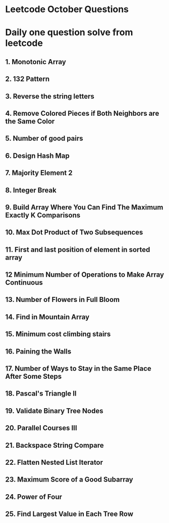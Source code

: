 # Leetcode October Questions
# Daily one question solve from leetcode
## 1. Monotonic Array
## 2. 132 Pattern
## 3. Reverse the string letters
## 4. Remove Colored Pieces if Both Neighbors are the Same Color
## 5. Number of good pairs
## 6. Design Hash Map 
## 7. Majority Element 2
## 8. Integer Break
## 9. Build Array Where You Can Find The Maximum Exactly K Comparisons
## 10. Max Dot Product of Two Subsequences
## 11. First and last position of element in sorted array
## 12 Minimum Number of Operations to Make Array Continuous
## 13. Number of Flowers in Full Bloom
## 14. Find in Mountain Array
## 15. Minimum cost climbing stairs
## 16. Paining the Walls
## 17. Number of Ways to Stay in the Same Place After Some Steps
## 18. Pascal's Triangle II
## 19. Validate Binary Tree Nodes
## 20. Parallel Courses III
## 21. Backspace String Compare
## 22. Flatten Nested List Iterator
## 23.  Maximum Score of a Good Subarray
## 24. Power of Four
## 25. Find Largest Value in Each Tree Row
